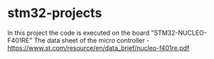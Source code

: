 # stm32-projects
In this project the code is executed on the board "STM32-NUCLEO-F401RE"
The data sheet of the micro controller - https://www.st.com/resource/en/data_brief/nucleo-f401re.pdf
